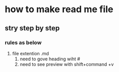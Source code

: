 # how to make read me file 
## stry step by step
### rules as below

1. file extention .md
    1. need to gove heading wiht #
    1. need to see preview with shift+command +v


